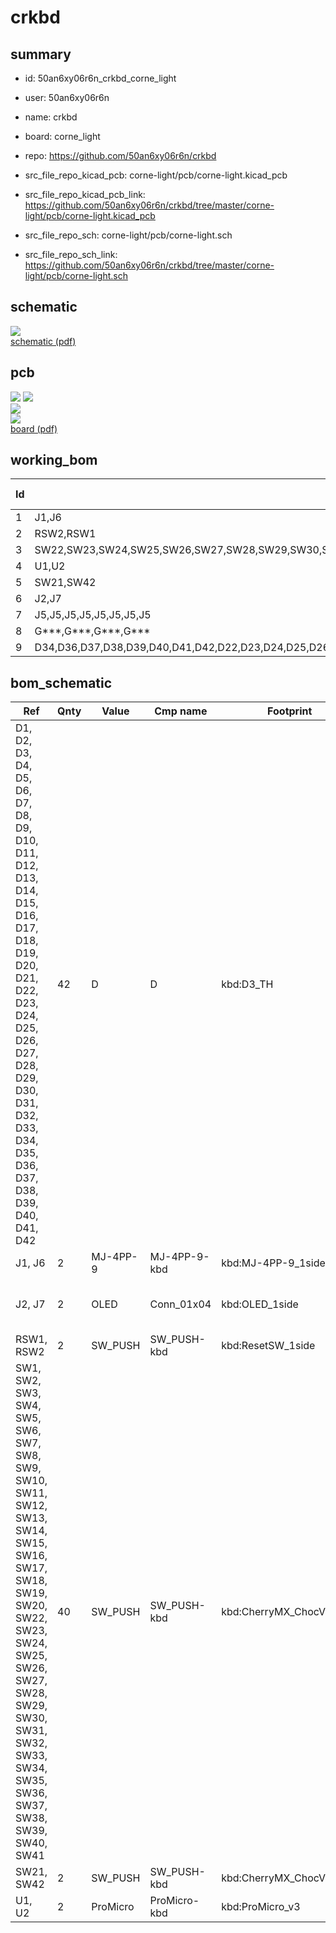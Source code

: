 # crkbd
 
## summary 
* id: 50an6xy06r6n_crkbd_corne_light
* user: 50an6xy06r6n
* name: crkbd
* board: corne_light
* repo: https://github.com/50an6xy06r6n/crkbd
* src_file_repo_kicad_pcb: corne-light/pcb/corne-light.kicad_pcb
* src_file_repo_kicad_pcb_link: https://github.com/50an6xy06r6n/crkbd/tree/master/corne-light/pcb/corne-light.kicad_pcb


* src_file_repo_sch: corne-light/pcb/corne-light.sch
* src_file_repo_sch_link: https://github.com/50an6xy06r6n/crkbd/tree/master/corne-light/pcb/corne-light.sch

## schematic  
![](working_schematic_600.png)  
[schematic (pdf)](working_schematic.pdf)  

## pcb  
![](working_3d_600.png) 
![](working_3d_front_600.png)  
![](working_3d_back_600.png)  
![](working_600.png)  
[board (pdf)](working.pdf)  

## working_bom
| Id | Designator | Footprint | Quantity | Designation | Supplier and ref |  | None | 
| --- | --- | --- | --- | --- | --- | --- | --- | 
| 1 | J1,J6 | MJ-4PP-9_1side | 2 | MJ-4PP-9 |  |  | [''] | 
| 2 | RSW2,RSW1 | ResetSW_1side | 2 | SW_PUSH |  |  | [''] | 
| 3 | SW22,SW23,SW24,SW25,SW26,SW27,SW28,SW29,SW30,SW31,SW32,SW33,SW34,SW35,SW36,SW37,SW38,SW40,SW41,SW39,SW6,SW5,SW4,SW3,SW2,SW18,SW13,SW20,SW19,SW17,SW16,SW15,SW14,SW12,SW11,SW10,SW9,SW8,SW7,SW1 | keyswitch_cherrymx_alps_choc12_1u | 40 | SW_PUSH |  |  | [''] | 
| 4 | U1,U2 | ProMicro_v3 | 2 | ProMicro |  |  | [''] | 
| 5 | SW21,SW42 | keyswitch_cherrymx_alps_choc12_1.5u | 2 | SW_PUSH |  |  | [''] | 
| 6 | J2,J7 | OLED_1side | 2 | OLED |  |  | [''] | 
| 7 | J5,J5,J5,J5,J5,J5,J5,J5 | Breakaway_Tabs | 8 | Breakaway_Tabs |  |  | [''] | 
| 8 | G***,G***,G***,G*** | corne-logo-horizontal | 4 | LOGO |  |  | [''] | 
| 9 | D34,D36,D37,D38,D39,D40,D41,D42,D22,D23,D24,D25,D26,D27,D28,D29,D30,D31,D32,D14,D8,D2,D33,D21,D20,D19,D18,D17,D16,D15,D13,D12,D11,D10,D9,D7,D6,D5,D4,D3,D1,D35 | D3_TH_SMD_v2 | 42 | D |  |  | [''] | 


## bom_schematic
| Ref | Qnty | Value | Cmp name | Footprint | Description | Vendor | DNP | 
| --- | --- | --- | --- | --- | --- | --- | --- | 
| D1, D2, D3, D4, D5, D6, D7, D8, D9, D10, D11, D12, D13, D14, D15, D16, D17, D18, D19, D20, D21, D22, D23, D24, D25, D26, D27, D28, D29, D30, D31, D32, D33, D34, D35, D36, D37, D38, D39, D40, D41, D42 | 42 | D | D | kbd:D3_TH | Diode |  |  | 
| J1, J6 | 2 | MJ-4PP-9 | MJ-4PP-9-kbd | kbd:MJ-4PP-9_1side |  |  |  | 
| J2, J7 | 2 | OLED | Conn_01x04 | kbd:OLED_1side | Generic connector, single row, 01x04, script generated (kicad-library-utils/schlib/autogen/connector/) |  |  | 
| RSW1, RSW2 | 2 | SW_PUSH | SW_PUSH-kbd | kbd:ResetSW_1side |  |  |  | 
| SW1, SW2, SW3, SW4, SW5, SW6, SW7, SW8, SW9, SW10, SW11, SW12, SW13, SW14, SW15, SW16, SW17, SW18, SW19, SW20, SW22, SW23, SW24, SW25, SW26, SW27, SW28, SW29, SW30, SW31, SW32, SW33, SW34, SW35, SW36, SW37, SW38, SW39, SW40, SW41 | 40 | SW_PUSH | SW_PUSH-kbd | kbd:CherryMX_ChocV2_1u |  |  |  | 
| SW21, SW42 | 2 | SW_PUSH | SW_PUSH-kbd | kbd:CherryMX_ChocV2_1.5u |  |  |  | 
| U1, U2 | 2 | ProMicro | ProMicro-kbd | kbd:ProMicro_v3 |  |  |  | 

